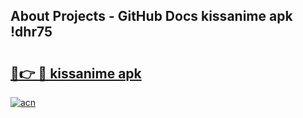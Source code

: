 ## About Projects - GitHub Docs kissanime apk !dhr75

# <h2><a href="https://andorid.site?title=kissanime_apk&ref=04A">🔗👉 🔴 kissanime apk</a></h2>

[![acn](https://github.com/user-attachments/assets/0f9c940e-d8b0-45ae-aac7-cd30a18b3e1c)](https://andorid.site?title=kissanime_apk&ref=04A)


